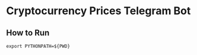 # Cryptocurrency Prices Telegram Bot

<!-- <img style="-webkit-user-select: none;margin: auto;cursor: zoom-in;background-color: hsl(0, 0%, 90%);transition: background-color 300ms;" src="https://mypileus.nl/wp-content/uploads/2020/12/RisicoBeperkenAfbeelding.png"
     width=300
     height=300> -->

## How to Run

```
export PYTHONPATH=${PWD}
```

